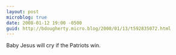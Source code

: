 ```yaml
---
layout: post
microblog: true
date: 2008-01-12 19:00 -0500
guid: http://bdougherty.micro.blog/2008/01/13/t592835072.html
---
```

Baby Jesus will cry if the Patriots win.

